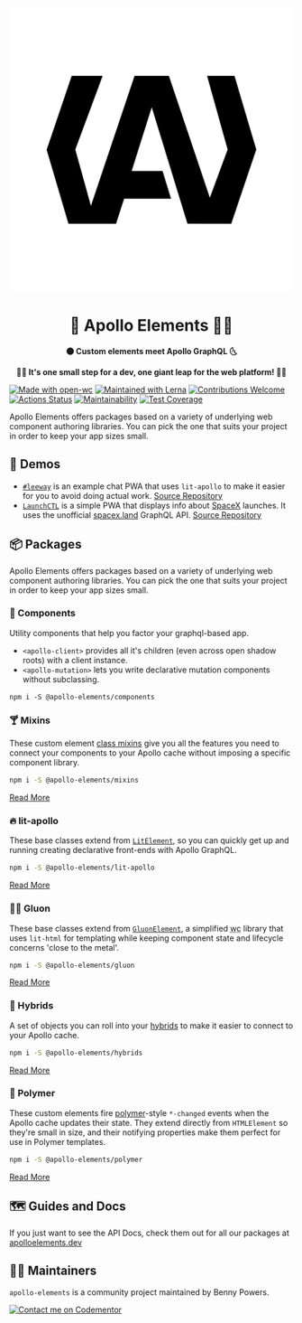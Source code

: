 <div align="center">
  <img src="./logo.svg" alt="Apollo Elements"/>
  <h1>🚀 Apollo Elements 👩‍🚀</h1>
  <p><strong>🌑 Custom elements meet Apollo GraphQL 🌜</strong></p>
  <p><strong>👩‍🚀 It's one small step for a dev, one giant leap for the web platform! 👨‍🚀</strong></p>
</div>

[![Made with open-wc](https://img.shields.io/badge/made%20with-open--wc-blue)](https://open-wc.org)
[![Maintained with Lerna](https://img.shields.io/badge/maintained%20with-lerna-cc00ff.svg)](https://lernajs.io/)
[![Contributions Welcome](https://img.shields.io/badge/contributions-welcome-brightgreen.svg?style=flat)](https://github.com/apollo-elements/apollo-elements/issues)
[![Actions Status](https://github.com/apollo-elements/apollo-elements/workflows/CD/badge.svg)](https://github.com/apollo-elements/apollo-elements/actions)
[![Maintainability](https://api.codeclimate.com/v1/badges/9766ab3cacfe5bfeab25/maintainability)](https://codeclimate.com/github/apollo-elements/apollo-elements/maintainability)
[![Test Coverage](https://api.codeclimate.com/v1/badges/9766ab3cacfe5bfeab25/test_coverage)](https://codeclimate.com/github/apollo-elements/apollo-elements/test_coverage)

Apollo Elements offers packages based on a variety of underlying web component authoring libraries. You can pick the one that suits your project in order to keep your app sizes small.

## 🤖 Demos
- [`#leeway`](https://leeway.apolloelements.dev) is an example chat PWA that uses `lit-apollo` to make it easier for you to avoid doing actual work. [Source Repository](https://github.com/apollo-elements/leeway)
- [`LaunchCTL`](https://launchctl.apolloelements.dev) is a simple PWA that displays info about [SpaceX](https://spacex.com) launches. It uses the unofficial [spacex.land](https://spacex.land) GraphQL API. [Source Repository](https://github.com/apollo-elements/launchctl)

## 📦 Packages
Apollo Elements offers packages based on a variety of underlying web component authoring libraries. You can pick the one that suits your project in order to keep your app sizes small.

### 🧱 Components

Utility components that help you factor your graphql-based app.

- `<apollo-client>` provides all it's children (even across open shadow roots) with a client instance.
- `<apollo-mutation>` lets you write declarative mutation components without subclassing.

```
npm i -S @apollo-elements/components
```

### 🍸 Mixins

These custom element [class mixins](http://justinfagnani.com/2015/12/21/real-mixins-with-javascript-classes/) give you all the features you need to connect your components to your Apollo cache without imposing a specific component library.

```bash
npm i -S @apollo-elements/mixins
```

[Read More](./packages/mixins)

### 🔥 lit-apollo
These base classes extend from [`LitElement`](https://lit-element.polymer-project.org), so you can quickly get up and running creating declarative front-ends with Apollo GraphQL.

```bash
npm i -S @apollo-elements/lit-apollo
```

[Read More](./packages/lit-apollo)

### 👩‍🔬 Gluon
These base classes extend from [`GluonElement`](https://github.com/ruphin/gluonjs), a simplified <abbr title="web components">wc</abbr> library that uses `lit-html` for templating while keeping component state and lifecycle concerns 'close to the metal'.

```bash
npm i -S @apollo-elements/gluon
```

[Read More](./packages/gluon)

### 🦄 Hybrids

A set of objects you can roll into your [hybrids](https://hybrids.js.org) to make it easier to connect to your Apollo cache.

```bash
npm i -S @apollo-elements/hybrids
```

[Read More](./packages/hybrids)

### 🧬 Polymer

These custom elements fire [polymer](https://polymer-library.polymer-project.org)-style `*-changed` events when the Apollo cache updates their state. They extend directly from `HTMLElement` so they're small in size, and their notifying properties make them perfect for use in Polymer templates.

```bash
npm i -S @apollo-elements/polymer
```

[Read More](./packages/polymer)

## 🗺 Guides and Docs
If you just want to see the API Docs, check them out for all our packages at [apolloelements.dev](https://apolloelements.dev)

## 👷‍♂️ Maintainers
`apollo-elements` is a community project maintained by Benny Powers.

[![Contact me on Codementor](https://cdn.codementor.io/badges/contact_me_github.svg)](https://www.codementor.io/bennyp?utm_source=github&utm_medium=button&utm_term=bennyp&utm_campaign=github)
